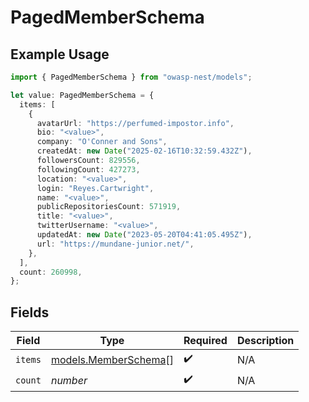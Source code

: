 # PagedMemberSchema

## Example Usage

```typescript
import { PagedMemberSchema } from "owasp-nest/models";

let value: PagedMemberSchema = {
  items: [
    {
      avatarUrl: "https://perfumed-impostor.info",
      bio: "<value>",
      company: "O'Conner and Sons",
      createdAt: new Date("2025-02-16T10:32:59.432Z"),
      followersCount: 829556,
      followingCount: 427273,
      location: "<value>",
      login: "Reyes.Cartwright",
      name: "<value>",
      publicRepositoriesCount: 571919,
      title: "<value>",
      twitterUsername: "<value>",
      updatedAt: new Date("2023-05-20T04:41:05.495Z"),
      url: "https://mundane-junior.net/",
    },
  ],
  count: 260998,
};
```

## Fields

| Field                                              | Type                                               | Required                                           | Description                                        |
| -------------------------------------------------- | -------------------------------------------------- | -------------------------------------------------- | -------------------------------------------------- |
| `items`                                            | [models.MemberSchema](../models/memberschema.md)[] | :heavy_check_mark:                                 | N/A                                                |
| `count`                                            | *number*                                           | :heavy_check_mark:                                 | N/A                                                |